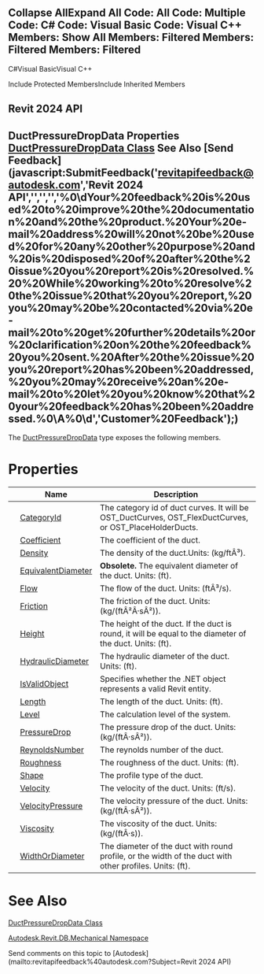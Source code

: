 ﻿

Collapse AllExpand All Code: All Code: Multiple Code: C# Code: Visual Basic Code: Visual C++  Members: Show All Members: Filtered Members: Filtered Members: Filtered   
---  
  
C#Visual BasicVisual C++

Include Protected MembersInclude Inherited Members

Revit 2024 API  
---  
DuctPressureDropData Properties  
[DuctPressureDropData Class](53565301-b25a-cd38-0c68-bed19d619c25.md) See Also [Send Feedback](javascript:SubmitFeedback\('revitapifeedback@autodesk.com','Revit 2024 API','','','','%0\\dYour%20feedback%20is%20used%20to%20improve%20the%20documentation%20and%20the%20product.%20Your%20e-mail%20address%20will%20not%20be%20used%20for%20any%20other%20purpose%20and%20is%20disposed%20of%20after%20the%20issue%20you%20report%20is%20resolved.%20%20While%20working%20to%20resolve%20the%20issue%20that%20you%20report,%20you%20may%20be%20contacted%20via%20e-mail%20to%20get%20further%20details%20or%20clarification%20on%20the%20feedback%20you%20sent.%20After%20the%20issue%20you%20report%20has%20been%20addressed,%20you%20may%20receive%20an%20e-mail%20to%20let%20you%20know%20that%20your%20feedback%20has%20been%20addressed.%0\\A%0\\d','Customer%20Feedback'\);)  
---  
  
The [DuctPressureDropData](53565301-b25a-cd38-0c68-bed19d619c25.md) type exposes the following members.

# Properties

|  | Name | Description |
| --- | --- | --- |
|  | [CategoryId](facb8291-71f9-a9b5-4abf-6389a5401136.md) | The category id of duct curves. It will be OST_DuctCurves, OST_FlexDuctCurves, or OST_PlaceHolderDucts. |
|  | [Coefficient](30c73e0a-612a-d09a-26f9-6a58d5d1378b.md) | The coefficient of the duct. |
|  | [Density](48c06939-e1fc-3160-3302-d1830041098a.md) | The density of the duct.Units: (kg/ftÂ³). |
|  | [EquivalentDiameter](d9a6f2ee-6a9e-f8a0-da64-64739805d33d.md) | **Obsolete.** The equivalent diameter of the duct. Units: (ft). |
|  | [Flow](51942eb2-777f-1a16-5406-bc2320827d21.md) | The flow of the duct. Units: (ftÂ³/s). |
|  | [Friction](628746d9-b8fa-a89e-21e9-97085309122d.md) | The friction of the duct. Units: (kg/(ftÂ²Â·sÂ²)). |
|  | [Height](7e160200-8c3f-a5d3-37ab-283cb21ee004.md) | The height of the duct. If the duct is round, it will be equal to the diameter of the duct. Units: (ft). |
|  | [HydraulicDiameter](bcb8a3ff-b181-d37b-c165-b36cb9fad32e.md) | The hydraulic diameter of the duct. Units: (ft). |
|  | [IsValidObject](8f1feb00-c38f-1462-fb57-5c8c345e9d38.md) | Specifies whether the .NET object represents a valid Revit entity. |
|  | [Length](6ed4c1fd-b680-dc3a-1764-d95819ba5f0e.md) | The length of the duct. Units: (ft). |
|  | [Level](4c461eeb-7be6-86a9-d81d-9f35873c0a78.md) | The calculation level of the system. |
|  | [PressureDrop](95dae130-a635-c9ff-07c9-7ecd24cbcefd.md) | The pressure drop of the duct. Units: (kg/(ftÂ·sÂ²)). |
|  | [ReynoldsNumber](15aa8a7d-a2ba-40e5-2ec6-97a0e70a163a.md) | The reynolds number of the duct. |
|  | [Roughness](e7047478-45b1-a611-86da-3e1e2b214870.md) | The roughness of the duct. Units: (ft). |
|  | [Shape](d63c2f48-c74c-bb2c-4f48-f3577fbb8684.md) | The profile type of the duct. |
|  | [Velocity](ed2a2ffa-bf61-7312-1d7b-def50b5ecbed.md) | The velocity of the duct. Units: (ft/s). |
|  | [VelocityPressure](8a9a9aa8-000c-a7f3-99f8-56a058a7a77d.md) | The velocity pressure of the duct. Units: (kg/(ftÂ·sÂ²)). |
|  | [Viscosity](e0a5f558-485f-9ae7-d1fa-d4abb1c41c48.md) | The viscosity of the duct. Units: (kg/(ftÂ·s)). |
|  | [WidthOrDiameter](518560a8-999c-86f7-9e19-e78030b7822c.md) | The diameter of the duct with round profile, or the width of the duct with other profiles. Units: (ft). |
  
# See Also

[DuctPressureDropData Class](53565301-b25a-cd38-0c68-bed19d619c25.md)

[Autodesk.Revit.DB.Mechanical Namespace](0eafd899-5912-56fd-94b1-d286156e26fc.md)

Send comments on this topic to [Autodesk](mailto:revitapifeedback%40autodesk.com?Subject=Revit 2024 API)